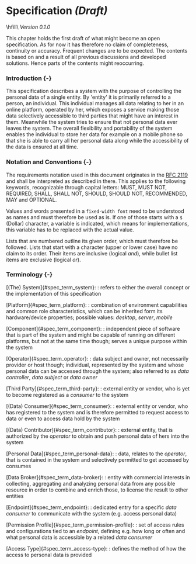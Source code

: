 Specification *(Draft)*
==========================================

\hfill\                                                                              *Version 0.1.0*


This chapter holds the first draft of what might become an open specification. As for now it has 
therefore no claim of completeness, continuity or accuracy. Frequent changes are to be expected.
The contents is based on and a result of all previous discussions and developed solutions. Hence
parts of the contents might reoccurring.



### Introduction {-}

This specification describes a system with the purpose of controlling the personal data of a single 
entity. By 'entity' it is primarily referred to a person, an individual. This individual manages
all data relating to her in an online platform, operated by her, which exposes a service making 
those data selectively accessible to third parties that might have an interest in them. Meanwhile
the system tries to ensure that not personal data ever leaves the system. 
The overall flexibility and portability of the system enables the individual to store her data for
example on a mobile phone so that she is able to carry all her personal data along while the 
accessibility of the data is ensured at all time.



### Notation and Conventions {-}

The requirements notation used in this document originates in the 
[RFC 2119](https://tools.ietf.org/html/rfc2119) and shall be interpreted as described in there. 
This applies to the following keywords, recognizable through capital letters: MUST, MUST NOT, 
REQUIRED, SHALL, SHALL NOT, SHOULD, SHOULD NOT, RECOMMENDED, MAY and OPTIONAL.

Values and words presented in a `fixed-width font` need to be understood as names and must therefore
be used as is. If one of those starts with a `$` (Dollar) character, a variable is indicated, which 
means for implementations, this variable has to be replaced with the actual value. 

Lists that are numbered outline its given order, which must therefore be followed. Lists that start 
with a character (upper or lower case) have no claim to its order. Their items are inclusive 
(logical *and*), while bullet list items are exclusive (logical *or*). 



### Terminology {-} 

[(The) System]{#spec_term_system}:
: refers to either the overall concept or the implementation of this specification

[Platform]{#spec_term_platform}:
: combination of environment capabilities and common role characteristics, which can be inherited 
  form its hardware/device properties; possible values: *desktop*, *server*, *mobile*
  
[Component]{#spec_term_component}:
: independent piece of software that is part of the system and might be capable of running on 
  different platforms, but not at the same time though; serves a unique purpose within the system   

[Operator]{#spec_term_operator}:
: data subject and owner, not necessarily provider or host though; individual, represented by the 
  system and whose personal data can be accessed through the system; also referred to as 
  *data controller*, *data subject* or *data owner*

[Third Party]{#spec_term_third-party}:
: external entity or vendor, who is yet to become registered as a *consumer* to the system

[(Data) Consumer]{#spec_term_consumer}:
: external entity or vendor, who has registered to the system and is therefore permitted to request
  access to data or even to access data hold by the system
  
[(Data) Contributor]{#spec_term_contributor}:
: external entity, that is authorized by the *operator* to obtain and push personal data of hers 
  into the system  

[Personal Data]{#spec_term_personal-data}:
: data, relates to the *operator*, that is contained in the system and selectively permitted to 
  get accessed by consumes
  
[Data Broker]{#spec_term_data-broker}:
: entity with commercial interests in collecting, aggregating and analyzing personal data from any 
  possible resource in order to combine and enrich those, to license the result to other entities

[Endpoint]{#spec_term_endpoint}:
: dedicated entry for a specific *data consumer* to communicate with the system (e.g. access 
  personal data)

[Permission Profile]{#spec_term_permission-profile}:
: set of access rules and configurations tied to an *endpoint*, defining e.g. how long or often and
  what personal data is accessible by a related *data consumer*

[Access Type]{#spec_term_access-type}:
: defines the method of how the access to personal data is provided  
